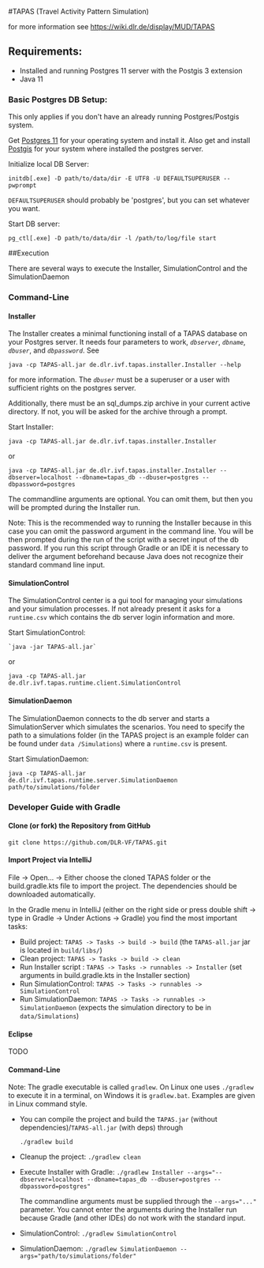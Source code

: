 #TAPAS (Travel Activity Pattern Simulation)

for more information see https://wiki.dlr.de/display/MUD/TAPAS

## Requirements: 
 - Installed and running Postgres 11 server with the Postgis 3 extension
 - Java 11
 
### Basic Postgres DB Setup:

This only applies if you don't have an already running Postgres/Postgis system. 
 
 Get [Postgres 11](https://www.postgresql.org/) for your operating system and install it. 
 Also get and install [Postgis](https://postgis.net/install/) for your system where installed the postgres server. 


Initialize local DB Server:

  `initdb[.exe] -D path/to/data/dir -E UTF8 -U DEFAULTSUPERUSER --pwprompt`
  
  `DEFAULTSUPERUSER` should probably be 'postgres', but you can set whatever you want. 
  
Start DB server: 

    pg_ctl[.exe] -D path/to/data/dir -l /path/to/log/file start
    

 
##Execution  

There are several ways to execute the Installer, SimulationControl and the SimulationDaemon
 
### Command-Line
 
#### Installer 
The Installer creates a minimal functioning install of a TAPAS database on your Postgres server. It needs four
parameters to work, _`dbserver`_, _`dbname`_, _`dbuser`_, and _`dbpassword`_. See 

    java -cp TAPAS-all.jar de.dlr.ivf.tapas.installer.Installer --help

   
for more information. The _`dbuser`_ must be a superuser or a user with
sufficient rights on the postgres server. 
 
Additionally, there must be an sql_dumps.zip archive in your
current active directory. If not, you will be asked for the archive through a prompt.
 
Start Installer:

    java -cp TAPAS-all.jar de.dlr.ivf.tapas.installer.Installer
or

    java -cp TAPAS-all.jar de.dlr.ivf.tapas.installer.Installer --dbserver=localhost --dbname=tapas_db --dbuser=postgres --dbpassword=postgres

The commandline arguments are optional. You can omit them, but then you will be prompted during the Installer run.

Note: This is the recommended way to running the Installer because in this case you can omit the password argument in
 the command line. You will be then prompted during the run of the script with a secret input of the db password. If
  you run this script through Gradle or an IDE it is necessary to deliver the argument beforehand because Java does
   not recognize their standard command line input.  
 

#### SimulationControl

The SimulationControl center is a gui tool for managing your simulations and your simulation processes.
If not already present it asks for a `runtime.csv` which contains the db server login information and more.  

Start SimulationControl:

    `java -jar TAPAS-all.jar`
    
or

    java -cp TAPAS-all.jar de.dlr.ivf.tapas.runtime.client.SimulationControl


#### SimulationDaemon 

The SimulationDaemon connects to the db server and starts a SimulationServer which simulates the scenarios. 
You need to specify the path to a simulations folder (in the TAPAS project is an example folder can be found under `data
/Simulations`) where a `runtime.csv` is present. 

Start SimulationDaemon: 

    java -cp TAPAS-all.jar de.dlr.ivf.tapas.runtime.server.SimulationDaemon path/to/simulations/folder

### Developer Guide with Gradle 

#### Clone (or fork) the Repository from GitHub

    git clone https://github.com/DLR-VF/TAPAS.git

#### Import Project via IntelliJ

File -> Open... -> Either choose the cloned TAPAS folder or the build.gradle.kts file to import the project. The
 dependencies should be downloaded automatically.
 
In the Gradle menu in IntelliJ (either on the right side or press double shift -> type in Gradle -> Under Actions -> 
 Gradle) you find the most important tasks: 
- Build project: `TAPAS -> Tasks -> build -> build` (the `TAPAS-all.jar` jar is located in `build/libs/`)
- Clean project: `TAPAS -> Tasks -> build -> clean`  
- Run Installer script : `TAPAS -> Tasks -> runnables -> Installer` (set arguments in build.gradle.kts in the Installer section) 
- Run SimulationControl: `TAPAS -> Tasks -> runnables -> SimulationControl` 
- Run SimulationDaemon: `TAPAS -> Tasks -> runnables -> SimulationDaemon` (expects the simulation directory to be in
 `data/Simulations`)

#### Eclipse

TODO


#### Command-Line
 
Note: The gradle executable is called `gradlew`. On Linux one uses `./gradlew` to execute it in a terminal, on Windows
 it is `gradlew.bat`. Examples are given in Linux command style.  

+ You can compile the project and build the `TAPAS.jar` (without dependencies)/`TAPAS-all.jar` (with deps) through

    `./gradlew build`
        
+ Cleanup the project: `./gradlew clean`     

+ Execute Installer with Gradle: `./gradlew Installer --args="--dbserver=localhost --dbname=tapas_db --dbuser=postgres --dbpassword=postgres"`
  
  The commandline arguments must be supplied through the `--args="..."` parameter. You cannot enter
 the arguments during the Installer run because Gradle (and other IDEs) do not work with the standard input.
 
+ SimulationControl: `./gradlew SimulationControl`
 
+ SimulationDaemon:  `./gradlew SimulationDaemon --args="path/to/simulations/folder"`
 